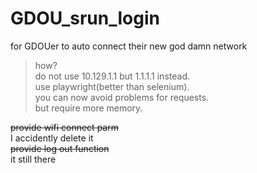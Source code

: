 # GDOU_srun_login
for GDOUer to auto connect their new god damn network
 
> how?  <br>
  do not use 10.129.1.1 but 1.1.1.1 instead.  <br>
  use playwright(better than selenium).  <br>
  you can now avoid problems for requests.  <br>
  but require more memory.  <br>

~~provide wifi connect parm~~  <br>
I accidently delete it  <br>
~~provide log out function~~  <br>
it still there
